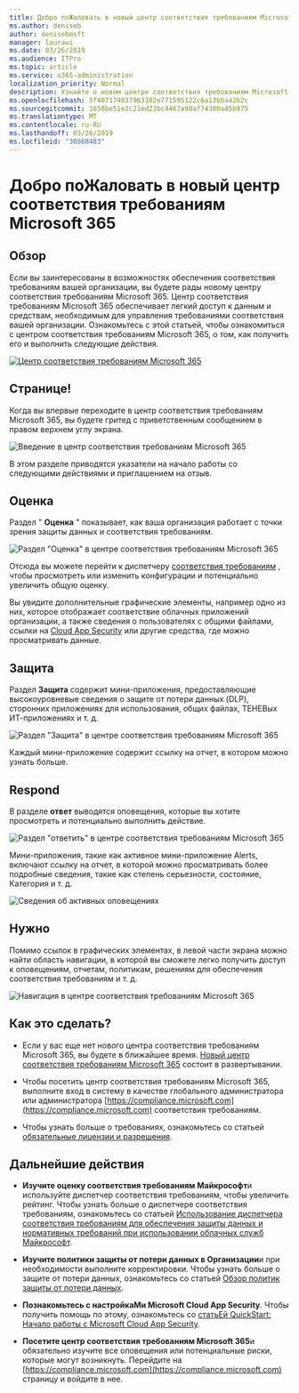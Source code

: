 ```yaml
---
title: Добро поЖаловать в новый центр соответствия требованиям Microsoft 365
ms.author: deniseb
author: denisebmsft
manager: laurawi
ms.date: 03/26/2019
ms.audience: ITPro
ms.topic: article
ms.service: o365-administration
localization_priority: Normal
description: Узнайте о новом центре соответствия требованиям Microsoft 365, в том числе о том, что оно содержит, как получить его и выполнить следующие действия.
ms.openlocfilehash: 5f407174037963102e771595122c6a13bba42b2c
ms.sourcegitcommit: 1658be51e2c21ed23bc4467a98af74300a45b975
ms.translationtype: MT
ms.contentlocale: ru-RU
ms.lasthandoff: 03/26/2019
ms.locfileid: "30868483"
---
```

# <a name="welcome-to-your-all-new-microsoft-365-compliance-center"></a>Добро поЖаловать в новый центр соответствия требованиям Microsoft 365

## <a name="overview"></a>Обзор

Если вы заинтересованы в возможностях обеспечения соответствия требованиям вашей организации, вы будете рады новому центру соответствия требованиям Microsoft 365. Центр соответствия требованиям Microsoft 365 обеспечивает легкий доступ к данным и средствам, необходимым для управления требованиями соответствия вашей организации. Ознакомьтесь с этой статьей, чтобы ознакомиться с центром соответствия требованиям Microsoft 365, о том, как получить его и выполнить следующие действия.

[![Центр соответствия требованиям Microsoft 365](media/m365-compliance-center.png)](https://compliance.microsoft.com)

## <a name="welcome"></a>Странице!

Когда вы впервые переходите в центр соответствия требованиям Microsoft 365, вы будете гритед с приветственным сообщением в правом верхнем углу экрана.

![Введение в центр соответствия требованиям Microsoft 365](media/m365-compliancecenter-welcomesteps.png)

В этом разделе приводятся указатели на начало работы со следующими действиями и приглашением на отзыв.

## <a name="assess"></a>Оценка

Раздел " **Оценка** " показывает, как ваша организация работает с точки зрения защиты данных и соответствия требованиям.

![Раздел "Оценка" в центре соответствия требованиям Microsoft 365](media/m365-compliance-center-assess.png)

Отсюда вы можете перейти к диспетчеру [соответствия требованиям](meet-data-protection-and-regulatory-reqs-using-microsoft-cloud.md) , чтобы просмотреть или изменить конфигурации и потенциально увеличить общую оценку.

Вы увидите дополнительные графические элементы, например одно из них, которое отображает соответствие облачных приложений организации, а также сведения о пользователях с общими файлами, ссылки на [Cloud App Security](https://docs.microsoft.com/cloud-app-security/) или другие средства, где можно просматривать данные.

## <a name="protect"></a>Защита

Раздел **Защита** содержит мини-приложения, предоставляющие высокоуровневые сведения о защите от потери данных (DLP), сторонних приложениях для использования, общих файлах, ТЕНЕВых ИТ-приложениях и т. д. 

![Раздел "Защита" в центре соответствия требованиям Microsoft 365](media/m365-compliance-center-protect.png)

Каждый мини-приложение содержит ссылку на отчет, в котором можно узнать больше.

## <a name="respond"></a>Respond

В разделе **ответ** выводятся оповещения, которые вы хотите просмотреть и потенциально выполнить действие.

![Раздел "ответить" в центре соответствия требованиям Microsoft 365](media/m365-compliance-center-respond.png)

Мини-приложения, такие как активное мини-приложение Alerts, включают ссылку на отчет, в которой можно просматривать более подробные сведения, такие как степень серьезности, состояние, Категория и т. д.

![Сведения об активных оповещениях](media/m365-compliance-center-alerts-details.png) 

## <a name="navigate"></a>Нужно

Помимо ссылок в графических элементах, в левой части экрана можно найти область навигации, в которой вы сможете легко получить доступ к оповещениям, отчетам, политикам, решениям для обеспечения соответствия требованиям и т. д. 

![Навигация в центре соответствия требованиям Microsoft 365](media/m365-compliance-center-leftnav.png)

## <a name="how-do-i-get-this"></a>Как это сделать?

- Если у вас еще нет нового центра соответствия требованиям Microsoft 365, вы будете в ближайшее время. [Новый центр соответствия требованиям Microsoft 365](microsoft-security-and-compliance.md#microsoft-365-compliance-center) состоит в развертывании.

- Чтобы посетить центр соответствия требованиям Microsoft 365, выполните вход в систему в качестве глобального администратора или администратора [https://compliance.microsoft.com](https://compliance.microsoft.com) соответствия требованиям. 

- Чтобы узнать больше о требованиях, ознакомьтесь со статьей [обязательные лицензии и разрешения](microsoft-security-and-compliance.md#required-licenses-and-permissions).

## <a name="next-steps"></a>Дальнейшие действия

- **Изучите оценку соответствия требованиям Майкрософт**и используйте диспетчер соответствия требованиям, чтобы увеличить рейтинг. Чтобы узнать больше о диспетчере соответствия требованиям, ознакомьтесь со статьей [Использование диспетчера соответствия требованиям для обеспечения защиты данных и нормативных требований при использовании облачных служб Майкрософт](meet-data-protection-and-regulatory-reqs-using-microsoft-cloud.md).

- **Изучите политики защиты от потери данных в Организации**и при необходимости выполните корректировки. Чтобы узнать больше о защите от потери данных, ознакомьтесь со статьей [Обзор политик защиты от потери данных](data-loss-prevention-policies.md). 

- **Познакомьтесь с настройкаМи Microsoft Cloud App Security**. Чтобы получить помощь по этому, ознакомьтесь со [статьЕй QuickStart: Начало работы с Microsoft Cloud App Security](https://docs.microsoft.com/cloud-app-security/getting-started-with-cloud-app-security).  

- **Посетите центр соответствия требованиям Microsoft 365**и обязательно изучите все оповещения или потенциальные риски, которые могут возникнуть. Перейдите на [https://compliance.microsoft.com](https://compliance.microsoft.com) страницу и войдите в нее.
